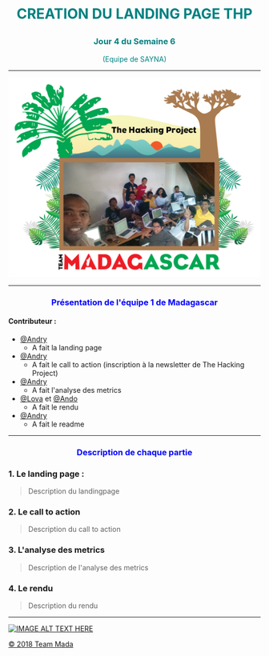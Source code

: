 # <p align="center" style="color:teal;">CREATION DU LANDING PAGE THP</p>
### <p align="center" style="color:teal;">Jour 4 du Semaine 6</p>
<p align="center" style="color:teal;">(Equipe de SAYNA)</p>

***

![alt text](https://github.com/Itokiana/landing-page-thp/raw/master/team.png "La team Madagascar")

***

### <p align="center" style="color:blue;">Présentation de l'équipe 1 de Madagascar</p>
#### Contributeur :

* [@Andry](https://www.github.com/Andryhajanirina)
	* A fait la landing page
* [@Andry](https://www.github.com/Andryhajanirina)
	* A fait le call to action (inscription à la newsletter de The Hacking Project)
* [@Andry](https://www.github.com/Andryhajanirina)
	* A fait l'analyse des metrics
* [@Lova](https://www.github.com/Andryhajanirina) et 
[@Ando](https://www.github.com/Andryhajanirina)
	* A fait le rendu
* [@Andry](https://www.github.com/Andryhajanirina)
	* A fait le readme
***
### <p align="center" style="color:blue;">Description de chaque partie</p>



### 1. Le landing page :
> Description du landingpage

### 2. Le call to action
> Description du call to action

### 3. L'analyse des metrics
> Description de l'analyse des metrics

### 4. Le rendu
> Description du rendu

***


[![IMAGE ALT TEXT HERE](https://aprc.it/api/800x500/http://sayna.io/)](http://sayna.io/)

[&copy; 2018 Team Mada](http://sayna.io/)
